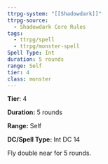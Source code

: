 ```yaml
---
ttrpg-system: "[[Shadowdark]]"
ttrpg-source:
  - Shadowdark Core Rules
tags:
  - ttrpg/spell
  - ttrpg/monster-spell
Spell Type: Int
duration: 5 rounds
range: Self
tier: 4
class: monster
---
```

**Tier**: 4

**Duration:** 5 rounds

**Range:** Self

**DC/Spell Type:** Int DC 14

Fly double near for 5 rounds. 